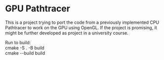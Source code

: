 # GPU Pathtracer
This is a project trying to port the code from a previously implemented CPU Pathtracer to work on the GPU using OpenGL.
If the project is promising, it might be further developed as project in a university course.

Run to build: <br />
cmake -S . -B build <br />
cmake --build build
